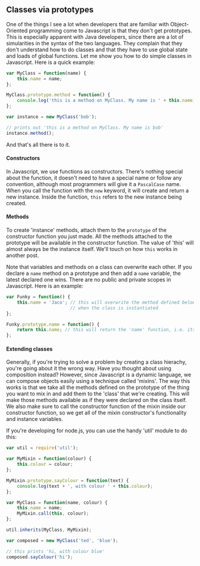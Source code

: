 Classes via prototypes
----------------------

One of the things I see a lot when developers that are familiar with Object-Oriented programming come to Javascript is that they don't get prototypes. This is especially apparent with Java developers, since there are a lot of simularities in the syntax of the two languages. They complain that they don't understand how to do classes and that they have to use global state and loads of global functions. Let me show you how to do simple classes in Javascript. Here is a quick example:

```js
var MyClass = function(name) {
    this.name = name;
};

MyClass.prototype.method = function() {
    console.log('this is a method on MyClass. My name is ' + this.name);
};

var instance = new MyClass('bob');

// prints out 'this is a method on MyClass. My name is bob'
instance.method();
```

And that's all there is to it.

#### Constructors

In Javascript, we use functions as constructors. There's nothing special about the function, it doesn't need to have a special name or follow any convention, although most programmers will give it a `PascalCase` name. When you call the function with the `new` keyword, it will create and return a new instance. Inside the function, `this` refers to the new instance being created.

#### Methods

To create 'instance' methods, attach them to the `prototype` of the constructor function you just made.  All the methods attached to the prototype will be available in the constructor function. The value of 'this' will almost always be the instance itself. We'll touch on how `this` works in another post.

Note that variables and methods on a class can overwrite each other. If you declare a `name` method on a prototype and then add a `name` variable, the latest declared one wins. There are no public and private scopes in Javascript. Here is an example:

```js
var Funky = function() {
    this.name = 'Jaco'; // this will overwrite the method defined below
                        // when the class is instantiated
};

Funky.prototype.name = function() {
    return this.name; // this will return the 'name' function, i.e. itself.
};
```

#### Extending classes

Generally, if you're trying to solve a problem by creating a class hierachy, you're going about it the wrong way. Have you thought about using composition instead? However, since Javascript is a dynamic language, we can compose objects easily using a technique called 'mixins'. The way this works is that we take all the methods defined on the prototype of the thing you want to mix in and add them to the 'class' that we're creating. This will make those methods available as if they were declared on the class itself. We also make sure to call the constructor function of the mixin inside our constructor function, so we get all of the mixin constructor's functionality and instance variables.

If you're developing for node.js, you can use the handy 'util' module to do this:

```js
var util = require('util');

var MyMixin = function(colour) {
    this.colour = colour;
};

MyMixin.prototype.sayColour = function(text) {
    console.log(text + ', with colour ' + this.colour);
};

var MyClass = function(name, colour) {
    this.name = name;
    MyMixin.call(this, colour);
};

util.inherits(MyClass, MyMixin);

var composed = new MyClass('ted', 'blue');

// this prints 'hi, with colour blue'
composed.sayColour('hi');
```